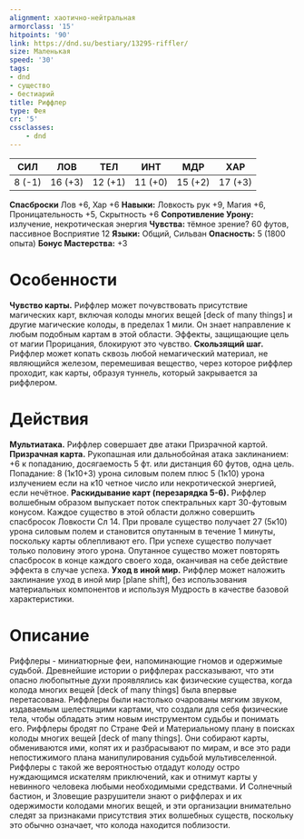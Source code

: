 ```yaml
---
alignment: хаотично-нейтральная
armorclass: '15'
hitpoints: '90'
link: https://dnd.su/bestiary/13295-riffler/
size: Маленькая
speed: '30'
tags:
- dnd
- существо
- бестиарий
title: Риффлер
type: Фея
cr: '5'
cssclasses:
    - dnd
---
```



| СИЛ | ЛОВ | ТЕЛ | ИНТ | МДР | ХАР |
|---|---|---|---|---|---|
| 8 (-1) | 16 (+3) | 12 (+1) | 11 (+0) | 15 (+2) | 17 (+3) |
**Спасброски** Лов +6, Хар +6
**Навыки:** Ловкость рук +9, Магия +6, Проницательность +5, Скрытность +6
**Сопротивление Урону:** излучение, некротическая энергия
**Чувства:** тёмное зрение? 60 футов, пассивное Восприятие 12
**Языки:** Общий, Сильван
**Опасность:** 5 (1800 опыта)
**Бонус Мастерства:** +3


# Особенности
**Чувство карты.** Риффлер может почувствовать присутствие магических карт, включая колоды многих вещей [deck of many things] и другие магические колоды, в пределах 1 мили. Он знает направление к любым подобным картам в этой области. Эффекты, защищающие цель от магии Прорицания, блокируют это чувство.
**Скользящий шаг.** Риффлер может копать сквозь любой немагический материал, не являющийся железом, перемешивая вещество, через которое риффлер проходит, как карты, образуя туннель, который закрывается за риффлером.


# Действия
**Мультиатака.** Риффлер совершает две атаки Призрачной картой.
**Призрачная карта.** Рукопашная или дальнобойная атака заклинанием: +6 к попаданию, досягаемость 5 фт. или дистанция 60 футов, одна цель. Попадание: 8 (1к10+3) урона силовым полем плюс 5 (1к10) урона излучением если на к10 четное число или некротической энергией, если нечётное.
**Раскидывание карт (перезарядка 5-6).** Риффлер волшебным образом выпускает поток спектральных карт 30-футовым конусом. Каждое существо в этой области должно совершить спасбросок Ловкости Сл 14. При провале существо получает 27 (5к10) урона силовым полем и становится опутанным в течение 1 минуты, поскольку карты облепливают его. При успехе существо получает только половину этого урона. Опутанное существо может повторять спасбросок в конце каждого своего хода, оканчивая на себе действие эффекта в случае успеха.
**Уход в иной мир.** Риффлер может наложить заклинание уход в иной мир [plane shift], без использования материальных компонентов и используя Мудрость в качестве базовой характеристики.


# Описание
Риффлеры - миниатюрные феи, напоминающие гномов и одержимые судьбой. Древнейшие истории о риффлерах рассказывают, что эти опасно любопытные духи проявлялись как физические существа, когда колода многих вещей [deck of many things] была впервые перетасована. Риффлеры были настолько очарованы мягким звуком, издаваемым шелестящими картами, что создали для себя физические тела, чтобы обладать этим новым инструментом судьбы и понимать его. Риффлеры бродят по Стране Фей и Материальному плану в поисках колоды многих вещей [deck of many things]. Они собирают карты, обмениваются ими, копят их и разбрасывают по мирам, и все это ради непостижимого плана манипулирования судьбой мультивселенной. Риффлеры с такой же вероятностью отдадут колоду остро нуждающимся искателям приключений, как и отнимут карты у невинного человека любыми необходимыми средствами. И Солнечный бастион, и Зловещие разрушители знают о риффлерах и их одержимости колодами многих вещей, и эти организации внимательно следят за признаками присутствия этих волшебных существ, поскольку это обычно означает, что колода находится поблизости.